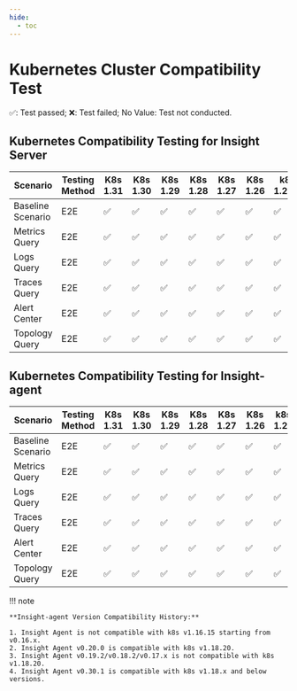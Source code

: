 ```yaml
---
hide:
  - toc
---
```


# Kubernetes Cluster Compatibility Test

✅: Test passed; ❌: Test failed; No Value: Test not conducted. 

## Kubernetes Compatibility Testing for Insight Server

| Scenario | Testing Method | K8s 1.31 | K8s 1.30 | K8s 1.29 | K8s 1.28 | K8s 1.27 | K8s 1.26 | k8s 1.25.0 | k8s 1.24 | k8s 1.23 | k8s 1.22 |
| ------------ | ---------------- | --------- | --------- | --------- | --------- | --------- | --------- | --------- | --------- | --------- |--------- |
| Baseline Scenario  | E2E | ✅ | ✅ | ✅ | ✅ | ✅ | ✅ | ✅ | ✅ | ✅ | ✅ |
| Metrics Query | E2E | ✅ | ✅ | ✅ | ✅ | ✅ | ✅ | ✅ | ✅ | ✅ | ✅ |
| Logs Query | E2E | ✅ | ✅ | ✅ | ✅ | ✅ | ✅ | ✅ | ✅ | ✅ | ✅ |
| Traces Query | E2E | ✅ | ✅ | ✅ | ✅ | ✅ | ✅ | ✅ | ✅ | ✅ | ✅ |
| Alert Center  | E2E | ✅ | ✅ | ✅ | ✅ | ✅ | ✅ | ✅ | ✅ | ✅ | ✅ |
| Topology Query  | E2E | ✅ | ✅ | ✅ | ✅ | ✅ | ✅ | ✅ | ✅ | ✅ | ✅ |

## Kubernetes Compatibility Testing for Insight-agent

| Scenario | Testing Method | K8s 1.31 | K8s 1.30 | K8s 1.29 | K8s 1.28 | K8s 1.27 | K8s 1.26 | k8s 1.25 | k8s 1.24 | k8s 1.23 | k8s 1.22 | k8s 1.21 | k8s 1.20 | k8s 1.19 | k8s 1.18 | k8s 1.17 | k8s 1.16 |
| ------------ | ------------------------ | ---------------- | --------- | --------- | --------- | --------- | --------- | --------- | --------- | --------- | --------- |--------- |--------- |--------- |--------- |--------- |--------- |
| Baseline Scenario | E2E | ✅ | ✅ | ✅ | ✅ | ✅ | ✅ | ✅ | ✅ | ✅ | ✅ | ✅ | ✅ | ✅ | ❌ | ❌ | ❌ |
| Metrics Query | E2E | ✅ | ✅ | ✅ | ✅ | ✅ | ✅ | ✅ | ✅ | ✅ | ✅ | ✅ | ✅ | ✅ | ❌ | ❌ | ❌ |
| Logs Query | E2E | ✅ | ✅ | ✅ | ✅ | ✅ | ✅ | ✅ | ✅ | ✅ | ✅ | ✅ | ✅ | ✅ | ❌ | ❌ | ❌ |
| Traces Query | E2E | ✅ | ✅ | ✅ | ✅ | ✅ | ✅ | ✅ | ✅ | ✅ | ✅ | ✅ | ✅ | ✅ | ❌ | ❌ | ❌ |
| Alert Center | E2E | ✅ | ✅ | ✅ | ✅ | ✅ | ✅ | ✅ | ✅ | ✅ | ✅ | ✅ | ✅ | ✅ | ❌ | ❌ | ❌ |
| Topology Query | E2E | ✅ | ✅ | ✅ | ✅ | ✅ | ✅ | ✅ | ✅ | ✅ | ✅ | ✅ | ✅ | ✅ | ❌ | ❌ | ❌ |

!!! note

    **Insight-agent Version Compatibility History:**

    1. Insight Agent is not compatible with k8s v1.16.15 starting from v0.16.x.
    2. Insight Agent v0.20.0 is compatible with k8s v1.18.20.
    3. Insight Agent v0.19.2/v0.18.2/v0.17.x is not compatible with k8s v1.18.20.
    4. Insight Agent v0.30.1 is compatible with k8s v1.18.x and below versions.

